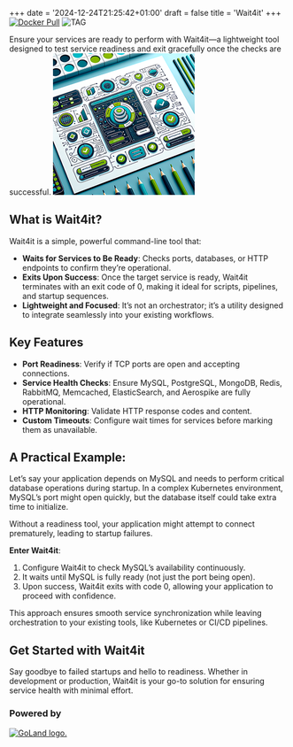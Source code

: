 +++
date = '2024-12-24T21:25:42+01:00'
draft = false
title = 'Wait4it'
+++
 [![Docker Pull](https://img.shields.io/docker/pulls/ph4r5h4d/wait4it?style=for-the-badge)](https://hub.docker.com/r/ph4r5h4d/wait4it) 
 ![TAG](https://img.shields.io/github/v/tag/ph4r5h4d/wait4it?style=for-the-badge&label=Version)  

Ensure your services are ready to perform with Wait4it—a lightweight tool designed to test service readiness and exit gracefully once the checks are successful.
![Wait4it](index.png)

## What is Wait4it?

Wait4it is a simple, powerful command-line tool that:

- **Waits for Services to Be Ready**: Checks ports, databases, or HTTP endpoints to confirm they’re operational.
- **Exits Upon Success**: Once the target service is ready, Wait4it terminates with an exit code of 0, making it ideal for scripts, pipelines, and startup sequences.
- **Lightweight and Focused**: It’s not an orchestrator; it’s a utility designed to integrate seamlessly into your existing workflows.

## Key Features

- **Port Readiness**: Verify if TCP ports are open and accepting connections.
- **Service Health Checks**: Ensure MySQL, PostgreSQL, MongoDB, Redis, RabbitMQ, Memcached, ElasticSearch, and Aerospike are fully operational.
- **HTTP Monitoring**: Validate HTTP response codes and content.
- **Custom Timeouts**: Configure wait times for services before marking them as unavailable.

## A Practical Example:

Let’s say your application depends on MySQL and needs to perform critical database operations during startup. In a complex Kubernetes environment, MySQL’s port might open quickly, but the database itself could take extra time to initialize.

Without a readiness tool, your application might attempt to connect prematurely, leading to startup failures.

**Enter Wait4it**:

1. Configure Wait4it to check MySQL’s availability continuously.
2. It waits until MySQL is fully ready (not just the port being open).
3. Upon success, Wait4it exits with code 0, allowing your application to proceed with confidence.

This approach ensures smooth service synchronization while leaving orchestration to your existing tools, like Kubernetes or CI/CD pipelines.

## Get Started with Wait4it

Say goodbye to failed startups and hello to readiness. Whether in development or production, Wait4it is your go-to solution for ensuring service health with minimal effort.

### Powered by
[![GoLand logo.](https://resources.jetbrains.com/storage/products/company/brand/logos/GoLand.svg)](https://jb.gg/OpenSourceSupport)

